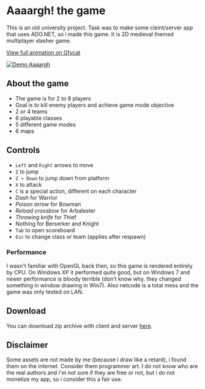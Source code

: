# Aaaargh! the game
This is an old university project. Task was to make some cleint/server app that uses ADO.NET, so i made this game.
It is 2D medieval themed multiplayer slasher game. 

[View full animation on Gfycat](https://gfycat.com/ImpureEasyBoubou)

[![Demo Aaaargh](https://giant.gfycat.com/ClutteredInsecureHoneyeater.gif)](https://gfycat.com/ImpureEasyBoubou)

## About the game
* The game is for 2 to 8 players
* Goal is to kill enemy players and achieve game mode objective
* 2 or 4 teams
* 6 playable classes
* 5 different game modes
* 6 maps

## Controls
* `Left` and `Right` arrows to move
* `Z` to jump
* `Z + Down` to jump down from platform
* `X` to attack
* `C` is a special action, different on each character
 * _Dash_ for Warrior
 * _Poison arrow_ for Bowman
 * _Reload crossbow_ for Arbalester
 * _Throwing knife_ for Thief
 * Nothing for Berserker and Knight
* `Tab` to open scoreboard
* `Esc` to change class or team (applies after respawn)

### Performance
I wasn't familiar with OpenGL back then, so this game is rendered entirely by CPU. On Windows XP it performed quite good, but on Windows 7 and newer performance is bloody terrible (don't know why, they changed something in window drawing in Win7). Also netcode is a total mess and the game was only tested on LAN.

## Download
You can download zip archive with client and server [here](https://github.com/SerGreen/AaaarghTheGame/releases/latest). 

## Disclaimer
Some assets are not made by me (because i draw like a retard), i found them on the internet. Consider them programmer art. I do not know who are the real authors and i'm not sure if they are free or not, but i do not monetize my app, so i consider this a fair use.
